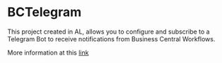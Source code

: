 # BCTelegram

This project created in AL, allows you to configure and subscribe to a Telegram Bot to receive notifications from Business Central Workflows.

More information at this [link](https://ivansinglenton.dev/?p=1127)

